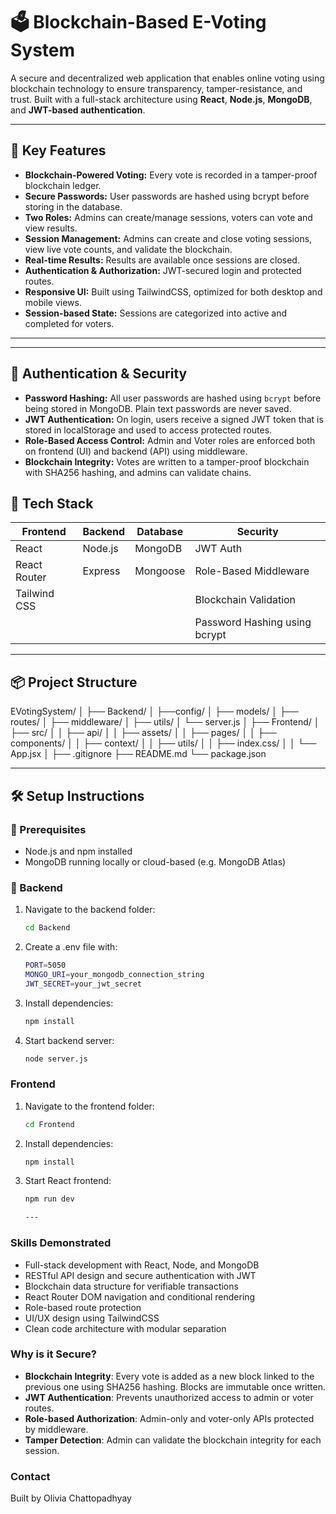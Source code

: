  # 🗳️ Blockchain-Based E-Voting System

A secure and decentralized web application that enables online voting using blockchain technology to ensure transparency, tamper-resistance, and trust. Built with a full-stack architecture using **React**, **Node.js**, **MongoDB**, and **JWT-based authentication**.

---

## 🔐 Key Features

- **Blockchain-Powered Voting:** Every vote is recorded in a tamper-proof blockchain ledger.
- **Secure Passwords:** User passwords are hashed using bcrypt before storing in the database.
- **Two Roles:** Admins can create/manage sessions, voters can vote and view results.
- **Session Management:** Admins can create and close voting sessions, view live vote counts, and validate the blockchain.
- **Real-time Results:** Results are available once sessions are closed.
- **Authentication & Authorization:** JWT-secured login and protected routes.
- **Responsive UI:** Built using TailwindCSS, optimized for both desktop and mobile views.
- **Session-based State:** Sessions are categorized into active and completed for voters.

---

---

## 🔐 Authentication & Security

- **Password Hashing:** All user passwords are hashed using `bcrypt` before being stored in MongoDB. Plain text passwords are never saved.
- **JWT Authentication:** On login, users receive a signed JWT token that is stored in localStorage and used to access protected routes.
- **Role-Based Access Control:** Admin and Voter roles are enforced both on frontend (UI) and backend (API) using middleware.
- **Blockchain Integrity:** Votes are written to a tamper-proof blockchain with SHA256 hashing, and admins can validate chains.


## 🚀 Tech Stack

| Frontend      | Backend  | Database | Security     |
|---------------|----------|----------|--------------|
| React         | Node.js  | MongoDB  | JWT Auth     |
| React Router  | Express  | Mongoose | Role-Based Middleware |
| Tailwind CSS  |          |          | Blockchain Validation |
|               |          |          | Password Hashing using bcrypt|

---

## 📦 Project Structure
EVotingSystem/
│
├── Backend/
│ ├──config/
│ ├── models/
│ ├── routes/
│ ├── middleware/
│ ├── utils/
│ └── server.js
│
├── Frontend/
│ ├── src/
│ │ ├── api/
│ │ ├── assets/
│ │ ├── pages/
│ │ ├── components/
│ │ ├── context/
│ │ ├── utils/
│ │ ├── index.css/
│ │ └── App.jsx
│
├── .gitignore
├── README.md
└── package.json

---

## 🛠️ Setup Instructions

### 🔑 Prerequisites

- Node.js and npm installed
- MongoDB running locally or cloud-based (e.g. MongoDB Atlas)

### 🔧 Backend

1. Navigate to the backend folder:
   ```bash
   cd Backend
2. Create a .env file with:
   ```bash
   PORT=5050
   MONGO_URI=your_mongodb_connection_string
   JWT_SECRET=your_jwt_secret

3. Install dependencies:
   ```bash
   npm install

4. Start backend server:
   ```bash
   node server.js

### Frontend
1. Navigate to the frontend folder:
   ```bash
   cd Frontend
2. Install dependencies:
   ```bash
   npm install
3. Start React frontend:
   ```bash
   npm run dev

   ---

### Skills Demonstrated
- Full-stack development with React, Node, and MongoDB
- RESTful API design and secure authentication with JWT
- Blockchain data structure for verifiable transactions
- React Router DOM navigation and conditional rendering
- Role-based route protection
- UI/UX design using TailwindCSS
- Clean code architecture with modular separation

###  Why is it Secure?
- **Blockchain Integrity**: Every vote is added as a new block linked to the previous one using SHA256 hashing. Blocks are immutable once written.
- **JWT Authentication**: Prevents unauthorized access to admin or voter routes.
- **Role-based Authorization**: Admin-only and voter-only APIs protected by middleware.
- **Tamper Detection**: Admin can validate the blockchain integrity for each session.

### Contact
Built by Olivia Chattopadhyay

